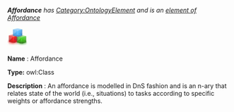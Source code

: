 ___Affordance__ 
 has
 [Category:OntologyElement](../../Category/OntologyElement "Category:OntologyElement") 
 and is an
 [element of](../../Property/ElementOf "Property:ElementOf") 
[Affordance](../../Submissions/Affordance "Submissions:Affordance")_




  





[![Class](../public/images/thumb/2/27/Class.gif/45px-Class.gif)](../../Image/Class.gif "Class")


__Name__ 
 : Affordance
 



__Type:__ 
 owl:Class
 



__Description__ 
 : An affordance is modelled in DnS fashion and is an n-ary that relates state of the world (i.e., situations) to tasks according to specific weights or affordance strengths.